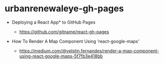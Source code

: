 # urbanrenewaleye-gh-pages

* Deploying a React App* to GitHub Pages
  * https://github.com/gitname/react-gh-pages
  
* How To Render A Map Component Using ‘react-google-maps’
  * https://medium.com/@yelstin.fernandes/render-a-map-component-using-react-google-maps-5f7fb3e418bb
